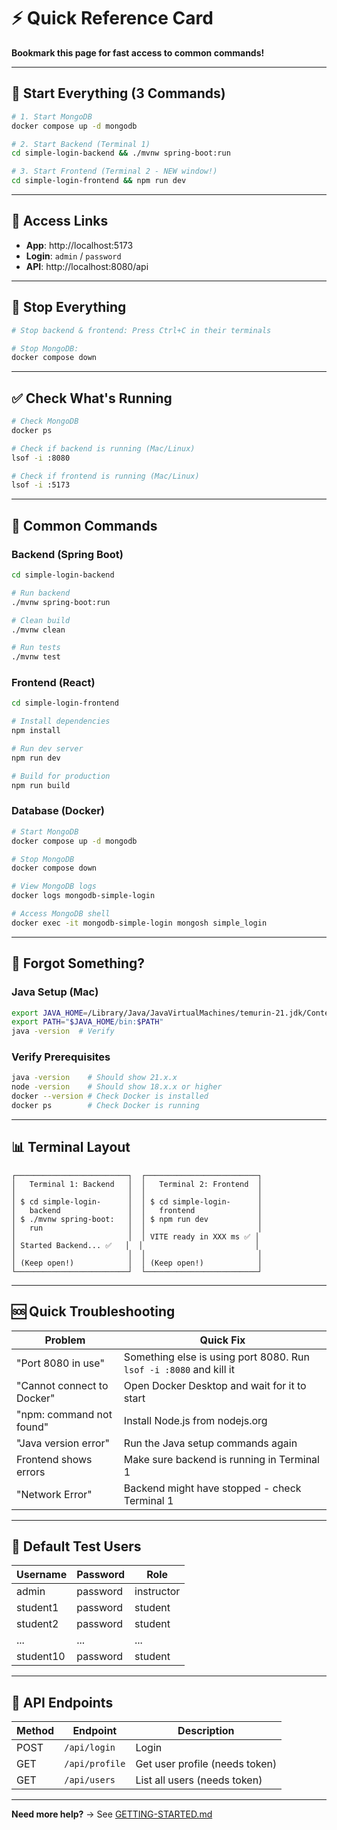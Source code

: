 # ⚡ Quick Reference Card

**Bookmark this page for fast access to common commands!**

---

## 🚀 Start Everything (3 Commands)

```bash
# 1. Start MongoDB
docker compose up -d mongodb

# 2. Start Backend (Terminal 1)
cd simple-login-backend && ./mvnw spring-boot:run

# 3. Start Frontend (Terminal 2 - NEW window!)
cd simple-login-frontend && npm run dev
```

---

## 🔗 Access Links

- **App**: http://localhost:5173
- **Login**: `admin` / `password`
- **API**: http://localhost:8080/api

---

## 🛑 Stop Everything

```bash
# Stop backend & frontend: Press Ctrl+C in their terminals

# Stop MongoDB:
docker compose down
```

---

## ✅ Check What's Running

```bash
# Check MongoDB
docker ps

# Check if backend is running (Mac/Linux)
lsof -i :8080

# Check if frontend is running (Mac/Linux)
lsof -i :5173
```

---

## 🔧 Common Commands

### Backend (Spring Boot)
```bash
cd simple-login-backend

# Run backend
./mvnw spring-boot:run

# Clean build
./mvnw clean

# Run tests
./mvnw test
```

### Frontend (React)
```bash
cd simple-login-frontend

# Install dependencies
npm install

# Run dev server
npm run dev

# Build for production
npm run build
```

### Database (Docker)
```bash
# Start MongoDB
docker compose up -d mongodb

# Stop MongoDB
docker compose down

# View MongoDB logs
docker logs mongodb-simple-login

# Access MongoDB shell
docker exec -it mongodb-simple-login mongosh simple_login
```

---

## 🤦 Forgot Something?

### Java Setup (Mac)
```bash
export JAVA_HOME=/Library/Java/JavaVirtualMachines/temurin-21.jdk/Contents/Home
export PATH="$JAVA_HOME/bin:$PATH"
java -version  # Verify
```

### Verify Prerequisites
```bash
java -version    # Should show 21.x.x
node -version    # Should show 18.x.x or higher
docker --version # Check Docker is installed
docker ps        # Check Docker is running
```

---

## 📊 Terminal Layout

```
┌─────────────────────────┐  ┌─────────────────────────┐
│   Terminal 1: Backend   │  │   Terminal 2: Frontend  │
│                         │  │                         │
│ $ cd simple-login-      │  │ $ cd simple-login-      │
│   backend               │  │   frontend              │
│ $ ./mvnw spring-boot:   │  │ $ npm run dev           │
│   run                   │  │                         │
│                         │  │ VITE ready in XXX ms ✅ │
│ Started Backend... ✅   │  │                         │
│                         │  │                         │
│ (Keep open!)            │  │ (Keep open!)            │
└─────────────────────────┘  └─────────────────────────┘
```

---

## 🆘 Quick Troubleshooting

| Problem | Quick Fix |
|---------|-----------|
| "Port 8080 in use" | Something else is using port 8080. Run `lsof -i :8080` and kill it |
| "Cannot connect to Docker" | Open Docker Desktop and wait for it to start |
| "npm: command not found" | Install Node.js from nodejs.org |
| "Java version error" | Run the Java setup commands again |
| Frontend shows errors | Make sure backend is running in Terminal 1 |
| "Network Error" | Backend might have stopped - check Terminal 1 |

---

## 📱 Default Test Users

| Username | Password | Role |
|----------|----------|------|
| admin | password | instructor |
| student1 | password | student |
| student2 | password | student |
| ... | ... | ... |
| student10 | password | student |

---

## 🎯 API Endpoints

| Method | Endpoint | Description |
|--------|----------|-------------|
| POST | `/api/login` | Login |
| GET | `/api/profile` | Get user profile (needs token) |
| GET | `/api/users` | List all users (needs token) |

---

**Need more help?** → See [GETTING-STARTED.md](./GETTING-STARTED.md)

